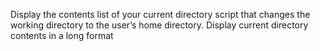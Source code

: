 Display the contents list of your current directory
script that changes the working directory to the user’s home directory.
Display current directory contents in a long format
